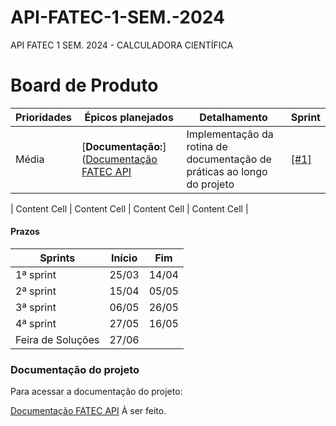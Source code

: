 # API-FATEC-1-SEM.-2024
API FATEC 1 SEM. 2024 - CALCULADORA CIENTÍFICA

# Board de Produto

| Prioridades  | Épicos planejados | Detalhamento | Sprint       |
| ------------- | -------------    | ------------- | ------------|
| Média | [**Documentação:**]([Documentação FATEC API](https://github.com/CyberNexusFatec/API-FATEC-1-SEM.-2024-DOCUMENTS) | Implementação da rotina de documentação de práticas ao longo do projeto | [[#1]]([https://github.com/ClaraSantosmf/FATEC-API-1-SEMESTRE](https://github.com/CyberNexusFatec/API-FATEC-1-SEM.)/milestone/1)  |

| Content Cell  | Content Cell  | Content Cell  | Content Cell   |

#### Prazos

| Sprints | Início | Fim |
| ------- | ------ | --- |
| 1ª sprint | 25/03 | 14/04 |
| 2ª sprint | 15/04 | 05/05 |
| 3ª sprint | 06/05 | 26/05 |
| 4ª sprint | 27/05 | 16/05 |
| Feira de Soluções | 27/06 |

### Documentação do projeto

Para acessar a documentação do projeto:

[Documentação FATEC API](https://github.com/CyberNexusFatec/API-FATEC-1-SEM.-2024-DOCUMENTS)
À ser feito.
